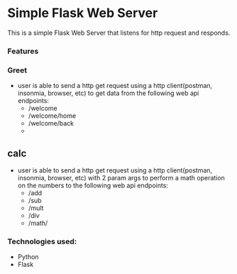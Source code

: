 # Simple Flask Web Server

This is a simple Flask Web Server that listens for http request and responds.

### Features

   ### Greet
   * user is able to send a http get request using a http client(postman, insonmia, browser, etc) to get data from the following web api endpoints:
       * /welcome 
       * /welcome/home 
       * /welcome/back 
       * 
   ## calc
   * user is able to send a http get request using a http client(postman, insonmia, browser, etc) with 2 param args to perform a math operation on the numbers to the following web api endpoints:
      * /add
      * /sub
      * /mult
      * /div
      * /math/<operation>

### Technologies used:
* Python
* Flask
